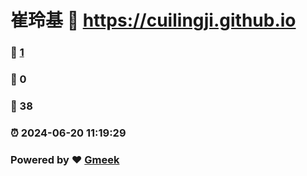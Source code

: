 # 崔玲基 :link: https://cuilingji.github.io 
### :page_facing_up: [1](https://cuilingji.github.io/tag.html) 
### :speech_balloon: 0 
### :hibiscus: 38 
### :alarm_clock: 2024-06-20 11:19:29 
### Powered by :heart: [Gmeek](https://github.com/Meekdai/Gmeek)
